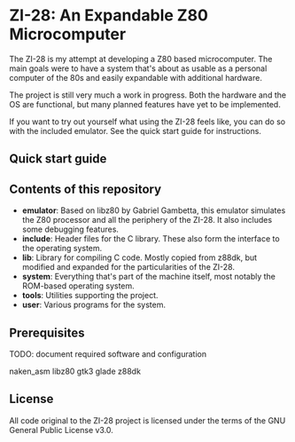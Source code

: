 # ZI-28: An Expandable Z80 Microcomputer

The ZI-28 is my attempt at developing a Z80 based microcomputer.
The main goals were to have a system that's about as usable as
a personal computer of the 80s and easily expandable with additional hardware.

The project is still very much a work in progress. Both the hardware and the
OS are functional, but many planned features have yet to be implemented.

If you want to try out yourself what using the ZI-28 feels like, you can do so
with the included emulator. See the quick start guide for instructions.


## Quick start guide


## Contents of this repository

* **emulator**: Based on libz80 by Gabriel Gambetta, this emulator simulates the
  Z80 processor and all the periphery of the ZI-28. It also includes some
  debugging features.
* **include**: Header files for the C library. These also form the interface to
  the operating system.
* **lib**: Library for compiling C code. Mostly copied from z88dk, but modified
  and expanded for the particularities of the ZI-28.
* **system**: Everything that's part of the machine itself, most notably the
  ROM-based operating system.
* **tools**: Utilities supporting the project.
* **user**: Various programs for the system.


## Prerequisites

TODO: document required software and configuration

naken_asm
libz80
gtk3
glade
z88dk


## License

All code original to the ZI-28 project is licensed under the terms of the
GNU General Public License v3.0.
